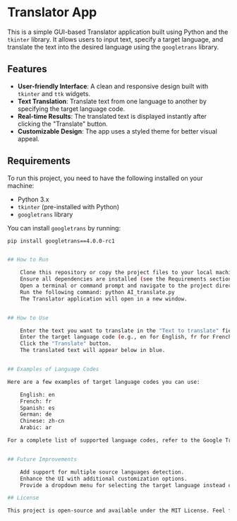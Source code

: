 # Translator App

This is a simple GUI-based Translator application built using Python and the `tkinter` library. It allows users to input text, specify a target language, and translate the text into the desired language using the `googletrans` library.

## Features

- **User-friendly Interface**: A clean and responsive design built with `tkinter` and `ttk` widgets.
- **Text Translation**: Translate text from one language to another by specifying the target language code.
- **Real-time Results**: The translated text is displayed instantly after clicking the "Translate" button.
- **Customizable Design**: The app uses a styled theme for better visual appeal.

## Requirements

To run this project, you need to have the following installed on your machine:

- Python 3.x
- `tkinter` (pre-installed with Python)
- `googletrans` library

You can install `googletrans` by running:
```bash
pip install googletrans==4.0.0-rc1


## How to Run

    Clone this repository or copy the project files to your local machine.
    Ensure all dependencies are installed (see the Requirements section above).
    Open a terminal or command prompt and navigate to the project directory.
    Run the following command: python AI_translate.py
    The Translator application will open in a new window.


## How to Use

    Enter the text you want to translate in the "Text to translate" field.
    Enter the target language code (e.g., en for English, fr for French) in the "Target language" field.
    Click the "Translate" button.
    The translated text will appear below in blue.


## Examples of Language Codes

Here are a few examples of target language codes you can use:

    English: en
    French: fr
    Spanish: es
    German: de
    Chinese: zh-cn
    Arabic: ar

For a complete list of supported language codes, refer to the Google Translate API documentation.


## Future Improvements

    Add support for multiple source languages detection.
    Enhance the UI with additional customization options.
    Provide a dropdown menu for selecting the target language instead of manual input.

## License

This project is open-source and available under the MIT License. Feel free to modify and distribute it as you wish.
